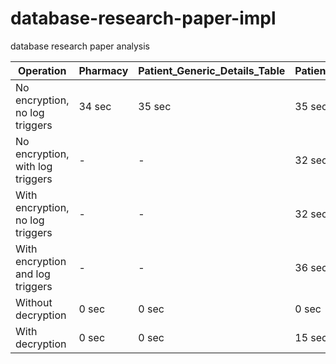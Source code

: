 # database-research-paper-impl
 database research paper analysis

| Operation                       | Pharmacy | Patient_Generic_Details_Table | Patient_Social_INS_Table | Patient_Health_INS_Table |
|---------------------------------|----------|--------------------------------|---------------------------|--------------------------|
| No encryption, no log triggers  | 34 sec   | 35 sec                         | 35 sec                    | 32 sec                   |
| No encryption, with log triggers| -        | -                              | 32 sec                    | 35 sec                   |
| With encryption, no log triggers| -        | -                              | 32 sec                    | 32 sec                   |
| With encryption and log triggers| -        | -                              | 36 sec                    | 37 sec                   |
| Without decryption              | 0 sec    | 0 sec                          | 0 sec                     | 0 sec                    |
| With decryption                 | 0 sec    | 0 sec                          | 15 sec                    | 0 sec                    |

